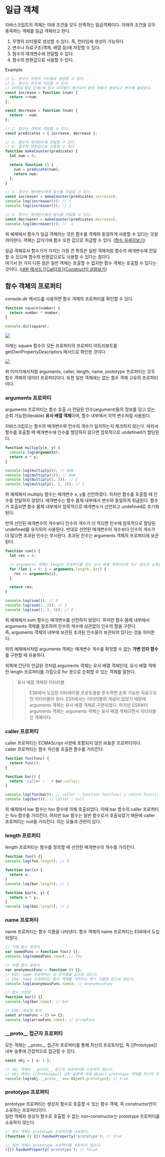 # 일급 객체

자바스크립트의 객체는 아래 조건을 모두 만족하는 일급객체이다. 아래의 조건을 모두 충족하는 객체를 일급 객체라고 한다.

1. 무명의 리터럴로 생성할 수 있다. 즉, 런타임에 생성이 가능하다.
2. 변수나 자료구조(객체, 배열 등)에 저장할 수 있다.
3. 함수의 매개변수에 전달할 수 있다.
4. 함수의 반환값으로 사용할 수 있다.

Example

```js
// 1. 함수는 무명의 리터럴로 생성할 수 있다.
// 2. 함수는 변수에 저장할 수 있다.
// 런타임(할당 단계)에 함수 리터럴이 평가되어 함수 객체가 생성되고 변수에 할당된다.
const increase = function (num) {
  return ++num;
};

const decrease = function (num) {
  return --num;
};

// 2. 함수는 객체에 저장할 수 있다.
const predicates = { increase, decrease };

// 3. 함수의 매개변수에 전달할 수 있다.
// 4. 함수의 반환값으로 사용할 수 있다.
function makeCounter(predicate) {
  let num = 0;

  return function () {
    num = predicate(num);
    return num;
  };
}

// 3. 함수는 매개변수에게 함수를 전달할 수 있다.
const increaser = makeCounter(predicates.increase);
console.log(increaser()); // 1
console.log(increaser()); // 2

// 3. 함수는 매개변수에게 함수를 전달할 수 있다.
const decreaser = makeCounter(predicates.decrease);
console.log(decreaser()); // -1
```

위 예제에서 함수가 일급 객체라는 것은 함수를 객체와 동일하게 사용할 수 있다는 것을 의미한다. 객체는 값이기에 함수 또한 값으로 취급할 수 있다. ([함수 자세히보기](function.md))

일급 객체로서 함수가가 가지는 가장 큰 특징은 일반 객체처럼 함수의 매개변수에 전달할 수 있으며 함수의 반환값으로도 사용할 수 있다는 점이다.\
여기서 한 가지 다른 점은 일반 객체는 호출할 수 없지만 함수 객체는 호출할 수 있다는 것이다. ([내부 메서드 \[\[Call\]\]과 \[\[Construct\]\] 살펴보기](new-function.md))

## 함수 객체의 프로퍼티

console.dir 메서드를 사용하면 함수 객체의 프로퍼티를 확인할 수 있다.

```js
function square(number) {
  return number * number;
}

console.dir(square);
```

![](function_property_check.png)

아래는 square 함수의 모든 프로퍼티의 프로퍼티 어트리뷰트를 getOwnPropertyDescriptors 메서드로 확인한 것이다.

![](function_descriptor_check.png)

위 이미지에서처럼 arguments, caller, length, name, prototype 프로퍼티는 모두 함수 객체의 데이터 프로퍼티이다. 또한 일반 객체에는 없는 함수 객체 고유의 프로퍼티이다.

### arguments 프로퍼티

arguments 프로퍼티는 함수 호출 시 전달된 인수(argument)들의 정보를 담고 있는 순회 가능한(iterable) **유사 배열 객체**이며, 함수 내부에서 지역 변수처럼 사용된다.

자바스크립트는 함수의 매개변수와 인수의 개수가 일치하는지 체크하지 않는다. 따라서 함수를 호출할 때 매개변수에 인수를 할당하지 않으면 암묵적으로 undefined가 할당된다.

```js
function multiply(x, y) {
  console.log(arguments);
  return x * y;
}

console.log(multiply()); // NaN
console.log(multiply(1)); // NaN
console.log(multiply(1, 2)); // 2
console.log(multiply(1, 2, 3)); // 2
```

위 예제에서 multiply 함수는 매개변수 x, y를 선언하였다. 하지만 함수를 호출할 때 인수를 전달하지 않았다. 매개변수는 함수 몸체 내부에서 변수와 동일하게 취급된다. 함수가 호출되면 함수 몸체 내부에서 암묵적으로 매개변수가 선언되고 undefined로 초기화된다.

만약 선언된 매개변수의 개수보다 인수의 개수가 더 적으면 인수에 암묵적으로 할당된 undefined를 유지되어 사용된다. 반대로 선언된 매개변수의 개수보다 인수의 개수가 더 많으면 초과된 인수는 무시된다. 초과된 인수는 arguments 객체의 프로퍼티에 보관된다.

```js
function sum() {
  let res = 0;

  // arguments 객체는 length 프로퍼티를 갖는 유사 배열 객체이므로 for 문으로 순회할 수 있다.
  for (let i = 0; i < arguments.length; i++) {
    res += arguments[i];
  }

  return res;
}

console.log(sum()); // 0
console.log(sum(1, 2)); // 3
console.log(sum(1, 2, 3)); // 6
```

위 예제에서 sum 함수는 매개변수를 선언하지 않았다. 하지만 함수 몸체 내부에서 arguments 객체를 참조하여 인수의 개수에 상관없이 인수의 합을 구한다.\
즉, arguments 객체의 내부에 보관된 초과된 인수들이 보관되어 있다는 것을 의미한다.

위의 예제에서처럼 arguments 객체는 매개변수 개수를 확정할 수 없는 **가변 인자 함수**를 구현할 때 유용하다.

위쪽에 간단히 언급된 것처럼 arguments 객체는 유사 배열 객체인데, 유사 배열 객체란 length 프로퍼티를 가짐으로 for 문으로 순회할 수 있는 객체를 말한다.

> 유사 배열 객체와 이터러블
>
> > ES6에서 도입된 이터레이블 프로토콜을 준수하면 순회 가능한 자료구조인 이터러블이 된다. ES5에서는 이터러블의 개념이 없었기 때문에 arguments 객체는 유사 배열 객체로 구분되었다. 하지만 ES6부터 arguments 객체는 arguments 객체는 유사 배열 객체이면서 이터러블인 객체이다.

### caller 프로퍼티

caller 프로퍼티는 ECMAScript 사양에 포함되지 않은 비표준 프로퍼티이다.\
caller 프로퍼티는 함수 자신을 호출한 함수를 가리킨다.

```js
function foo(func) {
  return func();
}

function bar() {
  return 'caller : ' + bar.caller;
}

console.log(foo(bar)); // caller : function foo(func) { return func(); }
console.log(bar()); // caller : null
```

위 예제에서 bar 함수는 foo 함수에 의해 호출되었다. 이때 bar 함수의 caller 프로퍼티는 foo 함수를 가리킨다. 하지만 bar 함수는 일반 함수로서 호출되었기 때문에 caller 프로퍼티는 null을 가리킨다. 이는 모듈과 관련이 있다.

### length 프로퍼티

length 프로퍼티는 함수를 정의할 때 선언한 매개변수의 개수를 가리킨다.

```js
function foo() {}
console.log(foo.length); // 0

function bar(x) {
  return x;
}
console.log(bar.length); // 1

function baz(x, y) {
  return x * y;
}
console.log(baz.length); // 2
```

### name 프로퍼티

name 프로퍼티는 함수 이름을 나타낸다. 함수 객체의 name 프로퍼티는 ES6에서 도입되었다.

```js
// 기명 함수 표현식
var namedFunc = function foo() {};
console.log(namedFunc.name); // foo

// 익명 함수 표현식
var anonymousFunc = function () {};
// ES5: name 프로퍼티는 빈 문자열을 값으로 갖는다.
// ES6: name 프로퍼티는 함수 객체를 가리키는 변수 이름을 값으로 갖는다.
console.log(anonymousFunc.name); // anonymousFunc

// 함수 선언문
function bar() {}
console.log(bar.name); // bar

// ES6: 화살표 함수
const arrowFunc = () => {};
console.log(arrowFunc.name); // arrowFunc
```

### \_\_proto\_\_ 접근자 프로퍼티

모든 객체는 \_\_proto\_\_ 접근자 프로퍼티를 통해 자신의 프로토타입, 즉 \[\[Prototype]] 내부 슬롯에 간접적으로 접근할 수 있다.

```js
const obj = { a: 1 };

// obj 객체는 __proto__ 접근자 프로퍼티를 소유하지 않는다.
// obj 객체는 [[Prototype]] 내부 슬롯에 의해 Object.prototype 객체를 자신의 프로토타입으로 가지고 있다.
console.log(obj.__proto__ === Object.prototype); // true
```

### prototype 프로퍼티

prototype 프로퍼티는 생성자 함수로 호출할 수 있는 함수 객체, 즉 constructor만이 소유하는 프로퍼티이다.\
일반 객체와 생성자 함수로 호출할 수 없는 non-constructor는 prototype 프로퍼티를 소유하지 않는다.

```js
// 함수 객체는 prototype 프로퍼티를 소유한다.
(function () {}).hasOwnProperty('prototype'); // true

// 일반 객체는 prototype 프로퍼티를 소유하지 않는다.
({}).hasOwnProperty('prototype'); // false
```
